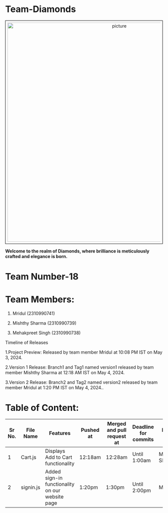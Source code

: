 # Team-Diamonds
<div style="text-align:center; border: 1px solid black; padding: 6px;">
    <img src="https://s26.q4cdn.com/755441662/files/images/our_brands/DDtag_black.png" alt="picture" alt="picture" width="700"/>
</div>



__Welcome to the realm of Diamonds, where brilliance is meticulously crafted and elegance is born.__


# Team Number-18

# Team Members:

1. Mridul (2310990741)

2. Mishthy Sharma (2310990739)

3. Mehakpreet Singh (2310990738)

Timeline of Releases

1.Project Preview:
Released by team member Mridul at 10:08 PM IST on May 3, 2024.

2.Version 1 Release:
Branch1 and Tag1 named version1 released by team member Mishthy Sharma at 12:18 AM IST on May 4, 2024.

3.Version 2 Release:
Branch2 and Tag2 named version2 released by team member Mridul at 1:20 PM IST on May 4, 2024..

# Table of Content:

| Sr No.| File Name | Features | Pushed at| Merged and pull request at |Deadline for commits | Done by |
|-------|-----------|------------|------------------------------|-------------------------|-----------------------------|----------|
| 1| Cart.js | Displays Add to Cart functionality|  12:18am|  12:28am| Until 1:00am|  Mishthy Sharma|
| 2| signin.js | Added sign-in functionality on our website page|  1:20pm| 1:30pm| Until 2:00pm|  Mridul|







